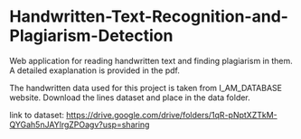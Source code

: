 # Handwritten-Text-Recognition-and-Plagiarism-Detection
Web application for reading handwritten text and finding plagiarism in them.
A detailed exaplanation is provided in the pdf.

The handwritten data used for this project is taken from I_AM_DATABASE website.
Download the lines dataset and place in the data folder.

link to dataset: https://drive.google.com/drive/folders/1qR-pNptXZTkM-QYGah5nJAYlrgZPOagv?usp=sharing
